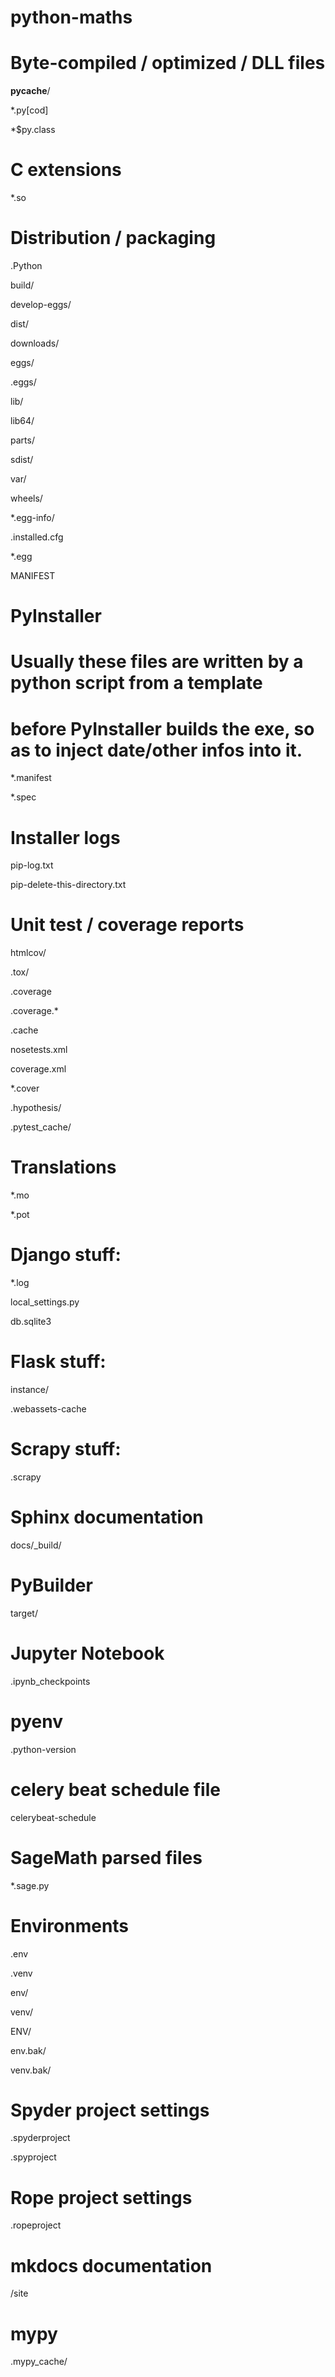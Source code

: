 # python-maths
# Byte-compiled / optimized / DLL files

__pycache__/

*.py[cod]

*$py.class



# C extensions

*.so



# Distribution / packaging

.Python

build/

develop-eggs/

dist/

downloads/

eggs/

.eggs/

lib/

lib64/

parts/

sdist/

var/

wheels/

*.egg-info/

.installed.cfg

*.egg

MANIFEST



# PyInstaller

#  Usually these files are written by a python script from a template

#  before PyInstaller builds the exe, so as to inject date/other infos into it.

*.manifest

*.spec



# Installer logs

pip-log.txt

pip-delete-this-directory.txt



# Unit test / coverage reports

htmlcov/

.tox/

.coverage

.coverage.*

.cache

nosetests.xml

coverage.xml

*.cover

.hypothesis/

.pytest_cache/



# Translations

*.mo

*.pot



# Django stuff:

*.log

local_settings.py

db.sqlite3



# Flask stuff:

instance/

.webassets-cache



# Scrapy stuff:

.scrapy



# Sphinx documentation

docs/_build/



# PyBuilder

target/



# Jupyter Notebook

.ipynb_checkpoints



# pyenv

.python-version



# celery beat schedule file

celerybeat-schedule



# SageMath parsed files

*.sage.py



# Environments

.env

.venv

env/

venv/

ENV/

env.bak/

venv.bak/



# Spyder project settings

.spyderproject

.spyproject



# Rope project settings

.ropeproject



# mkdocs documentation

/site



# mypy

.mypy_cache/
